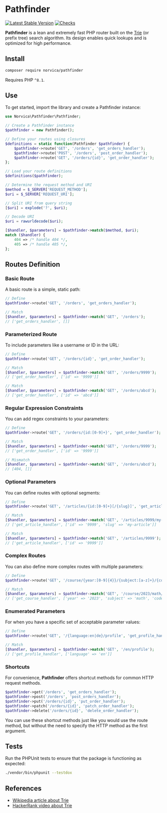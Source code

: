 # Pathfinder

[![Latest Stable Version](https://poser.pugx.org/norvica/pathfinder/v/stable.png)](https://packagist.org/packages/norvica/pathfinder)
[![Checks](https://github.com/norvica/pathfinder/actions/workflows/checks.yml/badge.svg)](https://github.com/norvica/pathfinder/actions/workflows/checks.yml)

**Pathfinder** is a lean and extremely fast PHP router built on the [Trie](https://en.wikipedia.org/wiki/Trie) (or
prefix tree) search algorithm. Its design enables quick lookups and is optimized for high performance.

## Install

```bash
composer require norvica/pathfinder
```

Requires PHP `^8.1`.

## Use

To get started, import the library and create a Pathfinder instance:

```php
use Norvica\Pathfinder\Pathfinder;

// Create a Pathfinder instance
$pathfinder = new Pathfinder();

// Define your routes using closures
$definitions = static function(Pathfinder $pathfinder) {
    $pathfinder->route('GET', '/orders', 'get_orders_handler');
    $pathfinder->route('POST', '/orders', 'post_order_handler');
    $pathfinder->route('GET', '/orders/{id}', 'get_order_handler');
};

// Load your route definitions
$definitions($pathfinder);

// Determine the request method and URI
$method = $_SERVER['REQUEST_METHOD'];
$uri = $_SERVER['REQUEST_URI'];

// Split URI from query string
[$uri] = explode('?', $uri);

// Decode URI
$uri = rawurldecode($uri);

[$handler, $parameters] = $pathfinder->match($method, $uri);
match ($handler) {
    404 => /* handle 404 */,
    405 => /* handle 405 */,
};
```

## Routes Definition

### Basic Route

A basic route is a simple, static path:

```php
// Define
$pathfinder->route('GET', '/orders', 'get_orders_handler');

// Match
[$handler, $parameters] = $pathfinder->match('GET', '/orders');
// ['get_orders_handler', []]
```

### Parameterized Route

To include parameters like a username or ID in the URL:

```php
// Define
$pathfinder->route('GET', '/orders/{id}', 'get_order_handler');

// Match
[$handler, $parameters] = $pathfinder->match('GET', '/orders/9999');
// ['get_order_handler', ['id' => '9999']]

// Match
[$handler, $parameters] = $pathfinder->match('GET', '/orders/abcd');
// ['get_order_handler', ['id' => 'abcd']]
```

### Regular Expression Constraints

You can add regex constraints to your parameters:

```php
// Define
$pathfinder->route('GET', '/orders/{id:[0-9]+}', 'get_order_handler');

// Match
[$handler, $parameters] = $pathfinder->match('GET', '/orders/9999');
// ['get_order_handler', ['id' => '9999']]

// Mismatch
[$handler, $parameters] = $pathfinder->match('GET', '/orders/abcd');
// [404, []]
```

### Optional Parameters

You can define routes with optional segments:

```php
// Define
$pathfinder->route('GET', '/articles/{id:[0-9]+}[/{slug}]', 'get_article_handler');

// Match
[$handler, $parameters] = $pathfinder->match('GET', '/articles/9999/my-article');
// ['get_article_handler', ['id' => '9999', 'slug' => 'my-article']]

// Match
[$handler, $parameters] = $pathfinder->match('GET', '/articles/9999');
// ['get_article_handler', ['id' => '9999']]
```

### Complex Routes

You can also define more complex routes with multiple parameters:

```php
// Define
$pathfinder->route('GET', '/course/{year:[0-9]{4}}/{subject:[a-z]+}/{code:[0-9a-f]{4}}', 'get_course_handler');

// Match
[$handler, $parameters] = $pathfinder->match('GET', '/course/2023/math/34cd');
// ['get_course_handler', ['year' => '2023', 'subject' => 'math', 'code' => '34cd']]
```

### Enumerated Parameters

For when you have a specific set of acceptable parameter values:

```php
// Define
$pathfinder->route('GET', '/{language:en|de}/profile', 'get_profile_handler');

// Match
[$handler, $parameters] = $pathfinder->match('GET', '/en/profile');
// ['get_profile_handler', ['language' => 'en']]
```

### Shortcuts

For convenience, **Pathfinder** offers shortcut methods for common HTTP request methods.

```php
$pathfinder->get('/orders', 'get_orders_handler');
$pathfinder->post('/orders', 'post_orders_handler');
$pathfinder->put('/orders/{id}', 'put_order_handler');
$pathfinder->patch('/orders/{id}', 'patch_order_handler');
$pathfinder->delete('/orders/{id}', 'delete_order_handler');
```

You can use these shortcut methods just like you would use the route method, but without the need to specify the HTTP
method as the first argument.

## Tests

Run the PHPUnit tests to ensure that the package is functioning as expected:

```bash
./vendor/bin/phpunit --testdox
```

## References

- [Wikipedia article about Trie](https://en.wikipedia.org/wiki/Trie)
- [HackerRank video about Trie](https://www.youtube.com/watch?v=zIjfhVPRZCg)
